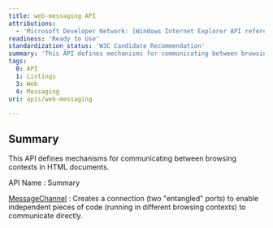 ```yaml
---
title: web-messaging API
attributions:
  - 'Microsoft Developer Network: [Windows Internet Explorer API reference Article](http://msdn.microsoft.com/en-us/library/ie/hh828809%28v=vs.85%29.aspx)'
readiness: 'Ready to Use'
standardization_status: 'W3C Candidate Recommendation'
summary: 'This API defines mechanisms for communicating between browsing contexts in HTML documents.'
tags:
  0: API
  1: Listings
  3: Web
  4: Messaging
uri: apis/web-messaging

---
```

## <span>Summary</span>

This API defines mechanisms for communicating between browsing contexts in HTML documents.

API Name
:   Summary

[MessageChannel](/apis/web-messaging/MessageChannel)
:   Creates a connection (two "entangled" ports) to enable independent pieces of code (running in different browsing contexts) to communicate directly.
